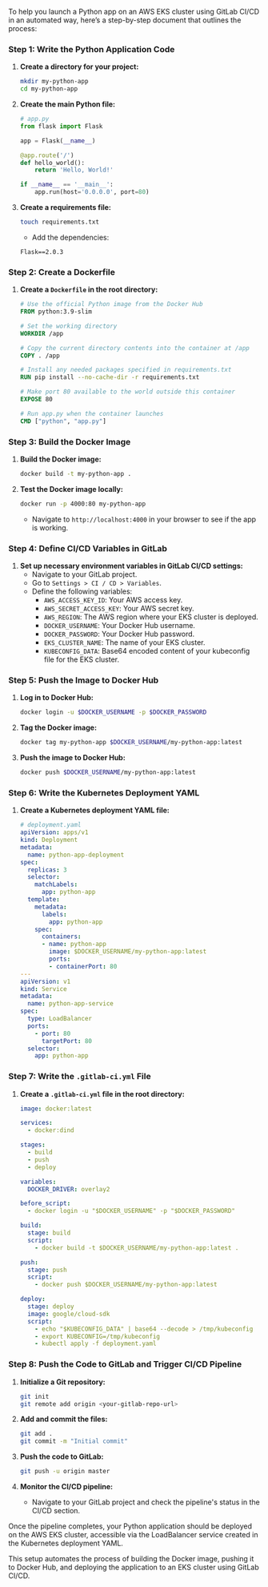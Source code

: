 To help you launch a Python app on an AWS EKS cluster using GitLab CI/CD in an automated way, here’s a step-by-step document that outlines the process:

### Step 1: Write the Python Application Code
1. **Create a directory for your project:**
   ```bash
   mkdir my-python-app
   cd my-python-app
   ```

2. **Create the main Python file:**
   ```python
   # app.py
   from flask import Flask
   
   app = Flask(__name__)
   
   @app.route('/')
   def hello_world():
       return 'Hello, World!'
   
   if __name__ == '__main__':
       app.run(host='0.0.0.0', port=80)
   ```

3. **Create a requirements file:**
   ```bash
   touch requirements.txt
   ```
   - Add the dependencies:
   ```
   Flask==2.0.3
   ```

### Step 2: Create a Dockerfile
1. **Create a `Dockerfile` in the root directory:**
   ```dockerfile
   # Use the official Python image from the Docker Hub
   FROM python:3.9-slim
   
   # Set the working directory
   WORKDIR /app
   
   # Copy the current directory contents into the container at /app
   COPY . /app
   
   # Install any needed packages specified in requirements.txt
   RUN pip install --no-cache-dir -r requirements.txt
   
   # Make port 80 available to the world outside this container
   EXPOSE 80
   
   # Run app.py when the container launches
   CMD ["python", "app.py"]
   ```

### Step 3: Build the Docker Image
1. **Build the Docker image:**
   ```bash
   docker build -t my-python-app .
   ```

2. **Test the Docker image locally:**
   ```bash
   docker run -p 4000:80 my-python-app
   ```

   - Navigate to `http://localhost:4000` in your browser to see if the app is working.

### Step 4: Define CI/CD Variables in GitLab
1. **Set up necessary environment variables in GitLab CI/CD settings:**
   - Navigate to your GitLab project.
   - Go to `Settings > CI / CD > Variables`.
   - Define the following variables:
     - `AWS_ACCESS_KEY_ID`: Your AWS access key.
     - `AWS_SECRET_ACCESS_KEY`: Your AWS secret key.
     - `AWS_REGION`: The AWS region where your EKS cluster is deployed.
     - `DOCKER_USERNAME`: Your Docker Hub username.
     - `DOCKER_PASSWORD`: Your Docker Hub password.
     - `EKS_CLUSTER_NAME`: The name of your EKS cluster.
     - `KUBECONFIG_DATA`: Base64 encoded content of your kubeconfig file for the EKS cluster.

### Step 5: Push the Image to Docker Hub
1. **Log in to Docker Hub:**
   ```bash
   docker login -u $DOCKER_USERNAME -p $DOCKER_PASSWORD
   ```

2. **Tag the Docker image:**
   ```bash
   docker tag my-python-app $DOCKER_USERNAME/my-python-app:latest
   ```

3. **Push the image to Docker Hub:**
   ```bash
   docker push $DOCKER_USERNAME/my-python-app:latest
   ```

### Step 6: Write the Kubernetes Deployment YAML
1. **Create a Kubernetes deployment YAML file:**
   ```yaml
   # deployment.yaml
   apiVersion: apps/v1
   kind: Deployment
   metadata:
     name: python-app-deployment
   spec:
     replicas: 3
     selector:
       matchLabels:
         app: python-app
     template:
       metadata:
         labels:
           app: python-app
       spec:
         containers:
         - name: python-app
           image: $DOCKER_USERNAME/my-python-app:latest
           ports:
           - containerPort: 80
   ---
   apiVersion: v1
   kind: Service
   metadata:
     name: python-app-service
   spec:
     type: LoadBalancer
     ports:
       - port: 80
         targetPort: 80
     selector:
       app: python-app
   ```

### Step 7: Write the `.gitlab-ci.yml` File
1. **Create a `.gitlab-ci.yml` file in the root directory:**
   ```yaml
   image: docker:latest

   services:
     - docker:dind

   stages:
     - build
     - push
     - deploy

   variables:
     DOCKER_DRIVER: overlay2

   before_script:
     - docker login -u "$DOCKER_USERNAME" -p "$DOCKER_PASSWORD"

   build:
     stage: build
     script:
       - docker build -t $DOCKER_USERNAME/my-python-app:latest .

   push:
     stage: push
     script:
       - docker push $DOCKER_USERNAME/my-python-app:latest

   deploy:
     stage: deploy
     image: google/cloud-sdk
     script:
       - echo "$KUBECONFIG_DATA" | base64 --decode > /tmp/kubeconfig
       - export KUBECONFIG=/tmp/kubeconfig
       - kubectl apply -f deployment.yaml
   ```

### Step 8: Push the Code to GitLab and Trigger CI/CD Pipeline
1. **Initialize a Git repository:**
   ```bash
   git init
   git remote add origin <your-gitlab-repo-url>
   ```

2. **Add and commit the files:**
   ```bash
   git add .
   git commit -m "Initial commit"
   ```

3. **Push the code to GitLab:**
   ```bash
   git push -u origin master
   ```

4. **Monitor the CI/CD pipeline:**
   - Navigate to your GitLab project and check the pipeline's status in the CI/CD section.

Once the pipeline completes, your Python application should be deployed on the AWS EKS cluster, accessible via the LoadBalancer service created in the Kubernetes deployment YAML.

This setup automates the process of building the Docker image, pushing it to Docker Hub, and deploying the application to an EKS cluster using GitLab CI/CD.
